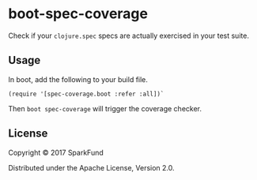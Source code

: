 # boot-spec-coverage

Check if your `clojure.spec` specs are actually exercised in your
test suite.

## Usage

In boot, add the following to your build file.

```
(require '[spec-coverage.boot :refer :all])`
```

Then `boot spec-coverage` will trigger the coverage checker.

## License

Copyright © 2017 SparkFund

Distributed under the Apache License, Version 2.0.
